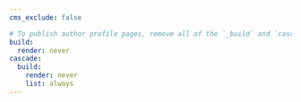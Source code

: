 ```yaml
---
cms_exclude: false

# To publish author profile pages, remove all of the `_build` and `cascade` settings below.
build:
  render: never
cascade:
  build:
    render: never
    list: always
---
```

